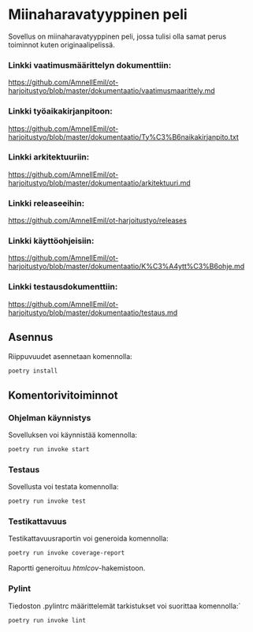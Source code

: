 # Miinaharavatyyppinen peli
Sovellus on miinaharavatyyppinen peli, jossa tulisi olla samat perus toiminnot kuten originaalipelissä.

### Linkki vaatimusmäärittelyn dokumenttiin: 
https://github.com/AmnellEmil/ot-harjoitustyo/blob/master/dokumentaatio/vaatimusmaarittely.md

### Linkki työaikakirjanpitoon: 
https://github.com/AmnellEmil/ot-harjoitustyo/blob/master/dokumentaatio/Ty%C3%B6naikakirjanpito.txt

### Linkki arkitektuuriin:
https://github.com/AmnellEmil/ot-harjoitustyo/blob/master/dokumentaatio/arkitektuuri.md

### Linkki releaseeihin:
https://github.com/AmnellEmil/ot-harjoitustyo/releases

### Linkki käyttöohjeisiin:
https://github.com/AmnellEmil/ot-harjoitustyo/blob/master/dokumentaatio/K%C3%A4ytt%C3%B6ohje.md

### Linkki testausdokumenttiin:
https://github.com/AmnellEmil/ot-harjoitustyo/blob/master/dokumentaatio/testaus.md

## Asennus
Riippuvuudet asennetaan komennolla:
```bash
poetry install
```

## Komentorivitoiminnot
### Ohjelman käynnistys
Sovelluksen voi käynnistää komennolla:
```bash
poetry run invoke start
``` 

### Testaus
Sovellusta voi testata komennolla:
```bash
poetry run invoke test
```

### Testikattavuus 
Testikattavuusraportin voi generoida komennolla:
```bash
poetry run invoke coverage-report
```
Raportti generoituu _htmlcov_-hakemistoon.

### Pylint
Tiedoston .pylintrc määrittelemät tarkistukset voi suorittaa komennolla:`
```bash
poetry run invoke lint
```





